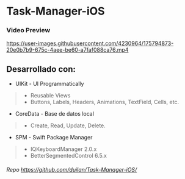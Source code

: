 # Task-Manager-iOS

### Video Preview

https://user-images.githubusercontent.com/4230964/175794873-20e0b7b9-675c-4aee-be60-a7faf088ca76.mp4

## Desarrollado con:
- UIKit - UI Programmatically
 > - Reusable Views
 > -  Buttons, Labels, Headers, Animations, TextField, Cells, etc.
 
- CoreData - Base de datos local
 > - Create, Read, Update, Delete.
  
- SPM - Swift Package Manager
 > - IQKeyboardManager 2.0.x
 > - BetterSegmentedControl 6.5.x

###### Repo https://github.com/duilan/Task-Manager-iOS/ 
